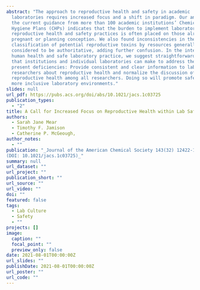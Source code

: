 ```yaml
---
abstract: "The approach to reproductive health and safety in academic
  laboratories requires increased focus and a shift in paradigm. Our analysis of
  the current guidance from more than 100 academic institutions’ Chemical
  Hygiene Plans (CHPs) indicates that the burden to implement laboratory
  reproductive health and safety practices is often placed on those already
  pregnant or planning conception. We also found inconsistencies in the
  classification of potential reproductive toxins by resources generally
  considered to be authoritative, adding further confusion. In the interest of
  human health and safe laboratory practice, we suggest straightforward changes
  that institutions and individual laboratories can make to address these
  present deficiencies: Provide consistent and clear information to laboratory
  researchers about reproductive health and normalize the discussion of
  reproductive health among all researchers. Doing so will promote safer and
  more inclusive laboratory environments."
slides: null
url_pdf: https://pubs.acs.org/doi/abs/10.1021/jacs.1c03725
publication_types:
  - "2"
title: A Call for Increased Focus on Reproductive Health within Lab Safety Culture
authors:
  - Sarah Jane Mear
  - Timothy F. Jamison
  - Catherine P. McGeough,
author_notes:
  - ""
publication: "_Journal of the American Chemical Society 143(32) 12422-12427
(DOI: 10.1021/jacs.1c03725)_"
summary: null
url_dataset: ""
url_project: ""
publication_short: ""
url_source: ""
url_video: ""
doi: ""
featured: false
tags:
  - Lab Culture
  - Safety
  - ""
projects: []
image:
  caption: ""
  focal_point: ""
  preview_only: false
date: 2021-08-01T00:00:00Z
url_slides: ""
publishDate: 2021-08-01T00:00:00Z
url_poster: ""
url_code: ""
---
```

